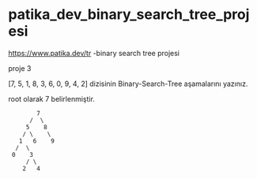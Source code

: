 # patika_dev_binary_search_tree_projesi
https://www.patika.dev/tr  -binary search tree projesi

proje 3

[7, 5, 1, 8, 3, 6, 0, 9, 4, 2] dizisinin Binary-Search-Tree aşamalarını yazınız.

root olarak 7 belirlenmiştir. 

            7
          /  \
         5    8
        / \    \
       1   6    9
      /  \
     0    3
         / \
        2   4

